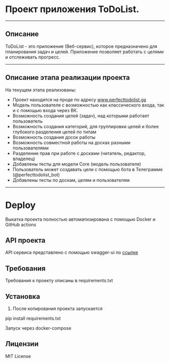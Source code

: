 # Проект приложения ToDoList.
---
## Описание
ToDoList - это приложение (Веб-сервис), которое предназначено для планирования задач и целей. 
Приложение позволяет работать с целями и отслеживать прогресс.

---
## Описание этапа реализации проекта
На текущем этапа реализованы:
- Проект находится на проде по адресу www.perfecttodolist.ga
- Модель пользователя с возможностью как классического входа, так и с помощью входа через ВК.
- Возможность создания целей (задач), над которыми работает пользователь
- Возможность создания категорий, для группировки целей и более глубокого разделения целей по типам
- Возможность создания досок работы
- Возможность совместной работы на досках разными пользователями
- Разделение прав при работе с досками (читатель, редактор, владелец)
- Добавлены тесты для модели Core (модель пользователя)
- Пользователь может создавать цели с помощью бота в Телеграмме (@perfecttodolist_bot)
- Добавлены тесты по доскам, целям и пользователям
---
# Deploy
Выкатка проекта полностью автоматизирована с помощью Docker и GitHub actions

## API проекта

API сервиса представлено с помощью swagger-ui по [ссылке](http://127.0.0.1:8000/api/schema/swagger-ui/#/)

## Требования

Требования к проекту описаны в requirements.txt

## Установка

1. После копирования проекта запускается 

pip install requirements.txt

Запуск через docker-compose

## Лицензии

MIT License

